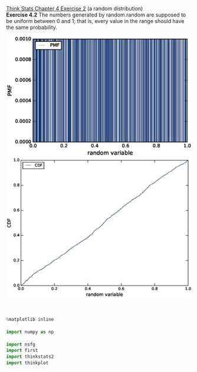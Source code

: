 [Think Stats Chapter 4 Exercise 2](http://greenteapress.com/thinkstats2/html/thinkstats2005.html#toc41) (a random distribution) <br>
**Exercise 4.2** The numbers generated by random.random are supposed to be uniform between 0 and 1; that is, every value in the range should have the same probability.

<img src=../img/ch4-2-fig1_PMF.eps>
<img src=../img/ch4-2-fig2_CDF.eps>

```python


%matplotlib inline

import numpy as np

import nsfg
import first
import thinkstats2
import thinkplot


```
